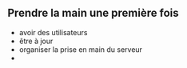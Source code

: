 
## Prendre la main une première fois


 - avoir des utilisateurs
 - être à jour
 - organiser la prise en main du serveur
 - 
